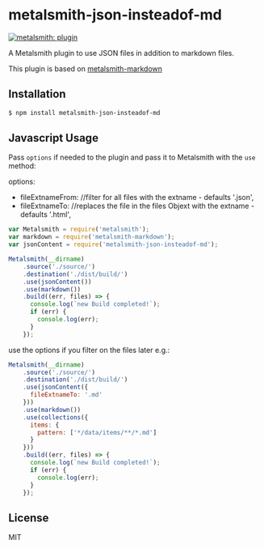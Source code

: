 # metalsmith-json-insteadof-md

[![metalsmith: plugin][metalsmith-badge]][metalsmith-url]

A Metalsmith plugin to use JSON files in addition to markdown files.

This plugin is based on [metalsmith-markdown](https://github.com/segmentio/metalsmith-markdown)

## Installation

```bash
$ npm install metalsmith-json-insteadof-md
```

## Javascript Usage

 Pass `options` if needed to the plugin and pass it to Metalsmith with the `use` method:

options:
- fileExtnameFrom: <extname> //filter for all files with the extname - defaults '.json',
- fileExtnameTo: <extname> //replaces the file in the files Objext with the extname - defaults '.html',


```js
var Metalsmith = require('metalsmith');
var markdown = require('metalsmith-markdown');
var jsonContent = require('metalsmith-json-insteadof-md');

Metalsmith(__dirname)
    .source('./source/')
    .destination('./dist/build/')
    .use(jsonContent())
    .use(markdown())
    .build((err, files) => {
      console.log(`new Build completed!`);
      if (err) {
        console.log(err);
      }
    });
```


use the options if you filter on the files later e.g.:

```js
Metalsmith(__dirname)
    .source('./source/')
    .destination('./dist/build/')
    .use(jsonContent({
      fileExtnameTo: '.md'
    }))
    .use(markdown())
    .use(collections({
      items: {
        pattern: ['*/data/items/**/*.md']
      }
    }))
    .build((err, files) => {
      console.log(`new Build completed!`);
      if (err) {
        console.log(err);
      }
    });
```


## License

MIT

[npm-badge]: https://img.shields.io/npm/v/metalsmith-markdown.svg
[metalsmith-badge]: https://img.shields.io/badge/metalsmith-plugin-lightgrey.svg?longCache=true
[metalsmith-url]: http://metalsmith.io
